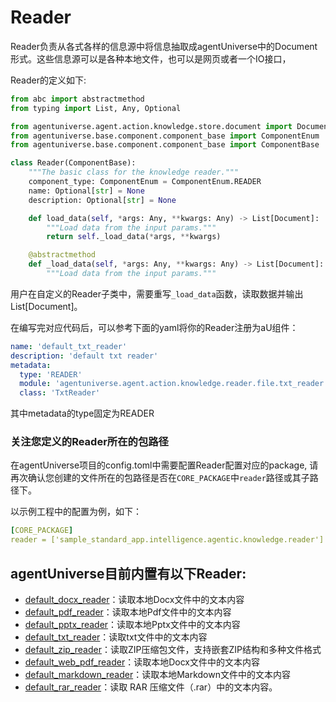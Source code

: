 # Reader

Reader负责从各式各样的信息源中将信息抽取成agentUniverse中的Document形式。这些信息源可以是各种本地文件，也可以是网页或者一个IO接口，

Reader的定义如下:
```python
from abc import abstractmethod
from typing import List, Any, Optional

from agentuniverse.agent.action.knowledge.store.document import Document
from agentuniverse.base.component.component_base import ComponentEnum
from agentuniverse.base.component.component_base import ComponentBase

class Reader(ComponentBase):
    """The basic class for the knowledge reader."""
    component_type: ComponentEnum = ComponentEnum.READER
    name: Optional[str] = None
    description: Optional[str] = None

    def load_data(self, *args: Any, **kwargs: Any) -> List[Document]:
        """Load data from the input params."""
        return self._load_data(*args, **kwargs)

    @abstractmethod
    def _load_data(self, *args: Any, **kwargs: Any) -> List[Document]:
        """Load data from the input params."""
```
用户在自定义的Reader子类中，需要重写`_load_data`函数，读取数据并输出List[Document]。

在编写完对应代码后，可以参考下面的yaml将你的Reader注册为aU组件：
```yaml
name: 'default_txt_reader'
description: 'default txt reader'
metadata:
  type: 'READER'
  module: 'agentuniverse.agent.action.knowledge.reader.file.txt_reader'
  class: 'TxtReader'
```
其中metadata的type固定为READER

### 关注您定义的Reader所在的包路径
在agentUniverse项目的config.toml中需要配置Reader配置对应的package, 请再次确认您创建的文件所在的包路径是否在`CORE_PACKAGE`中`reader`路径或其子路径下。

以示例工程中的配置为例，如下：
```yaml
[CORE_PACKAGE]
reader = ['sample_standard_app.intelligence.agentic.knowledge.reader']
```

## agentUniverse目前内置有以下Reader:
- [default_docx_reader](../../../../../../agentuniverse/agent/action/knowledge/reader/file/docx_reader.yaml)：读取本地Docx文件中的文本内容
- [default_pdf_reader](../../../../../../agentuniverse/agent/action/knowledge/reader/file/pdf_reader.yaml)：读取本地Pdf文件中的文本内容
- [default_pptx_reader](../../../../../../agentuniverse/agent/action/knowledge/reader/file/pptx_reader.yaml)：读取本地Pptx文件中的文本内容
- [default_txt_reader](../../../../../../agentuniverse/agent/action/knowledge/reader/file/txt_reader.yaml)：读取txt文件中的文本内容
- [default_zip_reader](../../../../../../agentuniverse/agent/action/knowledge/reader/file/zip_reader.yaml)：读取ZIP压缩包文件，支持嵌套ZIP结构和多种文件格式
- [default_web_pdf_reader](../../../../../../agentuniverse/agent/action/knowledge/reader/file/web_pdf_reader.yaml)：读取本地Docx文件中的文本内容
- [default_markdown_reader](../../../../../../agentuniverse/agent/action/knowledge/reader/file/markdown_reader.yaml)：读取本地Markdown文件中的文本内容
- [default_rar_reader](../../../../../../agentuniverse/agent/action/knowledge/reader/file/rar_reader.yaml)：读取 RAR 压缩文件（.rar）中的文本内容。